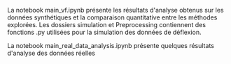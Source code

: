 La notebook main_vf.ipynb présente les résultats d'analyse obtenus sur les données synthétiques et la comparaison quantitative entre les méthodes explorées. 
Les dossiers simulation et Preprocessing contiennent des fonctions .py utilisées pour la simulation des données de déflexion. 

La notebook main_real_data_analysis.ipynb présente quelques résultats d'analyse des données réelles

